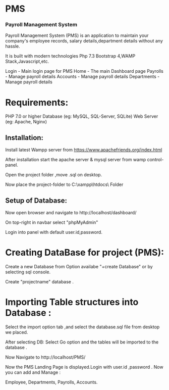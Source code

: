 # PMS
### Payroll Management System

Payroll Management System (PMS) is an application to maintain your company's employee records, salary details,department details  without any hassle.

It is built with modern technologies Php 7.3 Bootstrap 4,WAMP Stack,Javascript,etc.

Login - Main login page for PMS
Home  - The main Dashboard page
Payrolls - Manage payroll details
Accounts - Manage payroll details
Departments - Manage payroll details

# Requirements:
PHP 7.0 or higher
Database (eg: MySQL, SQL-Server, SQLite)
Web Server (eg: Apache, Nginx)

## Installation:

Install latest Wampp server from https://www.apachefriends.org/index.html

After installation start the apache server & mysql server from wamp control-panel.

Open the project folder ,move .sql on desktop.

Now place the project-folder to C:\xampp\htdocs\     Folder

## Setup of Database:

Now open browser and navigate to http://localhost/dashboard/

On top-right in navbar select "phpMyAdmin" 

Login into panel with default user.id,password.

# Creating DataBase for project (PMS):

Create a new Database from Option availabe  "+create  Database"
or by selecting sql console.

Create "projectname" database .

# Importing Table structures into Database :

Select the import  option tab ,and select the database.sql file from desktop we placed.

After selecting DB:
Select Go option and the tables will be imported to the database .


Now Navigate to http://localhost/PMS/

Now the PMS Landing Page is displayed.Login with user.id ,password .
Now you can add and Manage :

Employee,
Departments,
Payrolls,
Accounts.















